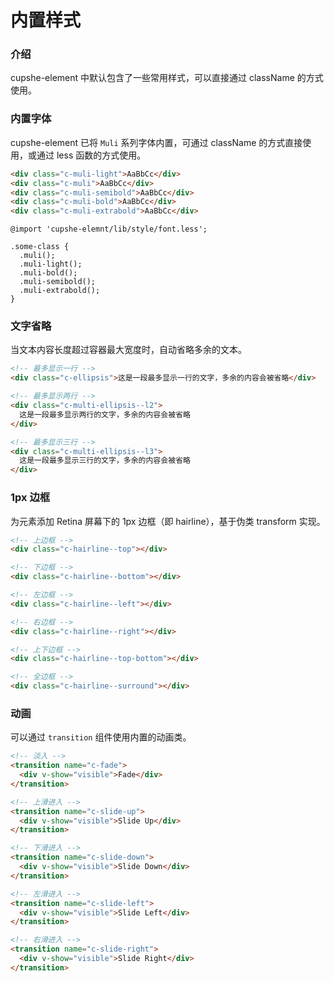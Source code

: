 # 内置样式

### 介绍

cupshe-element 中默认包含了一些常用样式，可以直接通过 className 的方式使用。

### 内置字体

cupshe-element 已将 `Muli` 系列字体内置，可通过 className 的方式直接使用，或通过 less 函数的方式使用。

```html
<div class="c-muli-light">AaBbCc</div>
<div class="c-muli">AaBbCc</div>
<div class="c-muli-semibold">AaBbCc</div>
<div class="c-muli-bold">AaBbCc</div>
<div class="c-muli-extrabold">AaBbCc</div>
```

```less
@import 'cupshe-elemnt/lib/style/font.less';

.some-class {
  .muli();
  .muli-light();
  .muli-bold();
  .muli-semibold();
  .muli-extrabold();
}
```

### 文字省略

当文本内容长度超过容器最大宽度时，自动省略多余的文本。

```html
<!-- 最多显示一行 -->
<div class="c-ellipsis">这是一段最多显示一行的文字，多余的内容会被省略</div>

<!-- 最多显示两行 -->
<div class="c-multi-ellipsis--l2">
  这是一段最多显示两行的文字，多余的内容会被省略
</div>

<!-- 最多显示三行 -->
<div class="c-multi-ellipsis--l3">
  这是一段最多显示三行的文字，多余的内容会被省略
</div>
```

### 1px 边框

为元素添加 Retina 屏幕下的 1px 边框（即 hairline），基于伪类 transform 实现。

```html
<!-- 上边框 -->
<div class="c-hairline--top"></div>

<!-- 下边框 -->
<div class="c-hairline--bottom"></div>

<!-- 左边框 -->
<div class="c-hairline--left"></div>

<!-- 右边框 -->
<div class="c-hairline--right"></div>

<!-- 上下边框 -->
<div class="c-hairline--top-bottom"></div>

<!-- 全边框 -->
<div class="c-hairline--surround"></div>
```

### 动画

可以通过 `transition` 组件使用内置的动画类。

```html
<!-- 淡入 -->
<transition name="c-fade">
  <div v-show="visible">Fade</div>
</transition>

<!-- 上滑进入 -->
<transition name="c-slide-up">
  <div v-show="visible">Slide Up</div>
</transition>

<!-- 下滑进入 -->
<transition name="c-slide-down">
  <div v-show="visible">Slide Down</div>
</transition>

<!-- 左滑进入 -->
<transition name="c-slide-left">
  <div v-show="visible">Slide Left</div>
</transition>

<!-- 右滑进入 -->
<transition name="c-slide-right">
  <div v-show="visible">Slide Right</div>
</transition>
```
